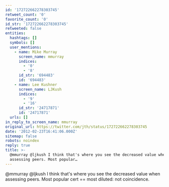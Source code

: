```yaml
---
id: '172722662278303745'
retweet_count: '0'
favorite_count: '0'
id_str: '172722662278303745'
retweeted: false
entities:
  hashtags: []
  symbols: []
  user_mentions:
    - name: Mike Murray
      screen_name: mmurray
      indices:
        - '0'
        - '8'
      id_str: '694483'
      id: '694483'
    - name: Lee Kushner
      screen_name: LJKush
      indices:
        - '9'
        - '16'
      id_str: '24717871'
      id: '24717871'
  urls: []
in_reply_to_screen_name: mmurray
original_url: https://twitter.com/jth/status/172722662278303745
date: '2012-02-23T16:41:06.000Z'
sitemap: false
robots: noindex
reply: true
title: >-
  @mmurray @ljkush I think that's where you see the decreased value when
  assessing peers. Most popular…
---
```


@mmurray @ljkush I think that's where you see the decreased value when assessing peers. Most popular cert == most diluted: not coincidence.